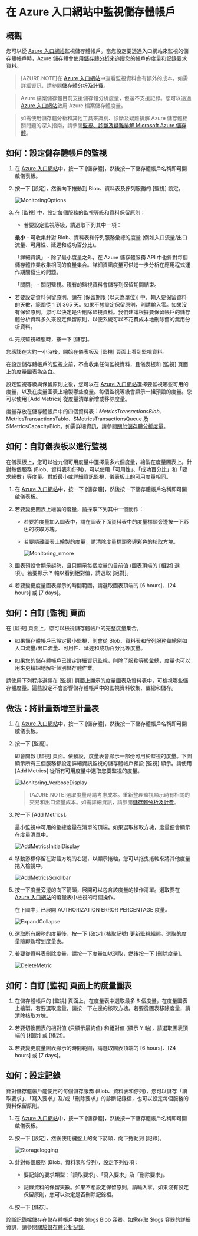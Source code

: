 <properties
	pageTitle="如何監視儲存體帳戶 | Microsoft Azure"
	description="了解如何使用 Azure 入口網站來監視 Azure 中的儲存體帳戶。"
	services="storage"
	documentationCenter=""
	authors="tamram"
	manager="adinah"
	editor="cgronlun"/>

<tags
	ms.service="storage"
	ms.workload="storage"
	ms.tgt_pltfrm="na"
	ms.devlang="na"
	ms.topic="article"
	ms.date="12/01/2015"
	ms.author="tamram"/>

# 在 Azure 入口網站中監視儲存體帳戶

## 概觀

您可以從 [Azure 入口網站](portal.azure.com)監視儲存體帳戶。當您設定要透過入口網站來監視的儲存體帳戶時，Azure 儲存體會使用[儲存體分析](http://msdn.microsoft.com/library/azure/hh343270.aspx)來追蹤您的帳戶的度量和記錄要求資料。

> [AZURE.NOTE]在 [Azure 入口網站](portal.azure.com)中查看監視資料會有額外的成本。如需詳細資訊，請參閱<a href="http://msdn.microsoft.com/library/azure/hh360997.aspx">儲存體分析及計費</a>。<br />

> Azure 檔案儲存體目前支援儲存體分析度量，但還不支援記錄。您可以透過 [Azure 入口網站](portal.azure.com)啟用 Azure 檔案儲存體度量。

> 如需使用儲存體分析和其他工具來識別、診斷及疑難排解 Azure 儲存體相關問題的深入指南，請參閱[監視、診斷及疑難排解 Microsoft Azure 儲存體](storage-monitoring-diagnosing-troubleshooting.md)。


## 如何：設定儲存體帳戶的監視

1. 在 [Azure 入口網站](portal.azure.com)中，按一下 [儲存體]，然後按一下儲存體帳戶名稱即可開啟儀表板。

2. 按一下 [設定]，然後向下捲動到 Blob、資料表及佇列服務的 [監視] 設定。

	![MonitoringOptions](./media/storage-monitor-storage-account/Storage_MonitoringOptions.png)

3. 在 [監視] 中，設定每個服務的監視等級和資料保留原則：

	-  若要設定監視等級，請選取下列其中一項：

      **最小** - 可收集針對 Blob、資料表和佇列服務彙總的度量 (例如入口流量/出口流量、可用性、延遲和成功百分比)。

      「詳細資訊」 - 除了最小度量之外，在 Azure 儲存體服務 API 中也針對每個儲存體作業收集相同的度量集合。詳細資訊度量可供進一步分析在應用程式運作期間發生的問題。

      「關閉」 - 關閉監視。現有的監視資料會儲存到保留期間結束。

- 若要設定資料保留原則，請在 [保留期限 (以天為單位)] 中，輸入要保留資料的天數，範圍從 1 到 365 天。如果不想設定保留原則，則請輸入零。如果沒有保留原則，您可以決定是否刪除監視資料。我們建議根據要保留帳戶的儲存體分析資料多久來設定保留原則，以便系統可以不花費成本地刪除舊的無用分析資料。

4. 完成監視組態時，按一下 [儲存]。

您應該在大約一小時後，開始在儀表板及 [監視] 頁面上看到監視資料。

在設定儲存體帳戶的監視之前，不會收集任何監視資料，且儀表板和 [監視] 頁面上的度量圖表為空白。

設定監視等級與保留原則之後，您可以在 [Azure 入口網站](portal.azure.com)選擇要監視哪些可用的度量，以及在度量圖表上繪製哪些度量。每個監視等級會顯示一組預設的度量。您可以使用 [Add Metrics] 從度量清單新增或移除度量。

度量存放在儲存體帳戶中的四個資料表：$MetricsTransactionsBlob、$MetricsTransactionsTable、$MetricsTransactionsQueue 及 $MetricsCapacityBlob。如需詳細資訊，請參閱[關於儲存體分析度量](http://msdn.microsoft.com/library/azure/hh343258.aspx)。


## 如何：自訂儀表板以進行監視

在儀表板上，您可以從九個可用度量中選擇最多六個度量，繪製在度量圖表上。針對每個服務 (Blob、資料表和佇列)，可以使用「可用性」、「成功百分比」和「要求總數」等度量。對於最小或詳細資訊監視，儀表板上的可用度量相同。

1. 在 [Azure 入口網站](portal.azure.com)中，按一下 [儲存體]，然後按一下儲存體帳戶名稱即可開啟儀表板。

2. 若要變更圖表上繪製的度量，請採取下列其中一個動作：

	- 若要將度量加入圖表中，請在圖表下面資料表中的度量標頭旁邊按一下彩色的核取方塊。

	- 若要隱藏圖表上繪製的度量，請清除度量標頭旁邊彩色的核取方塊。

		![Monitoring\_nmore](./media/storage-monitor-storage-account/storage_Monitoring_nmore.png)

3. 圖表預設會顯示趨勢，且只顯示每個度量的目前值 (圖表頂端的 [相對] 選項)。若要顯示 Y 軸以看到絕對值，請選取 [絕對]。

4. 若要變更度量圖表顯示的時間範圍，請選取圖表頂端的 [6 hours]、[24 hours] 或 [7 days]。


## 如何：自訂 [監視] 頁面

在 [監視] 頁面上，您可以檢視儲存體帳戶的完整度量集合。

- 如果儲存體帳戶已設定最小監視，則會從 Blob、資料表和佇列服務彙總例如入口流量/出口流量、可用性、延遲和成功百分比等度量。

- 如果您的儲存體帳戶已設定詳細資訊監視，則除了服務等級彙總，度量也可以用來更精細地解析個別儲存體作業。

請使用下列程序選擇在 [監視] 頁面上顯示的度量圖表及資料表中，可檢視哪些儲存體度量。這些設定不會影響儲存體帳戶中的監視資料收集、彙總和儲存。

## 做法：將計量新增至計量表


1. 在 [Azure 入口網站](portal.azure.com)中，按一下 [儲存體]，然後按一下儲存體帳戶名稱即可開啟儀表板。

2. 按一下 [監視]。

	即會開啟 [監視] 頁面。依預設，度量表會顯示一部份可用於監視的度量。下圖顯示所有三個服務都設定詳細資訊監視的儲存體帳戶預設 [監視] 顯示。請使用 [Add Metrics] 從所有可用度量中選取您要監視的度量。

	![Monitoring\_VerboseDisplay](./media/storage-monitor-storage-account/Storage_Monitoring_VerboseDisplay.png)

	> [AZURE.NOTE]選取度量時請考慮成本。重新整理監視顯示時有相關的交易和出口流量成本。如需詳細資訊，請參閱[儲存體分析及計費](http://msdn.microsoft.com/library/azure/hh360997.aspx)。

3. 按一下 [Add Metrics]。

	最小監視中可用的彙總度量在清單的頂端。如果選取核取方塊，度量便會顯示在度量清單中。

	![AddMetricsInitialDisplay](./media/storage-monitor-storage-account/Storage_AddMetrics_InitialDisplay.png)

4. 移動游標停留在對話方塊的右邊，以顯示捲軸，您可以拖曳捲軸來將其他度量捲入檢視中。

	![AddMetricsScrollbar](./media/storage-monitor-storage-account/Storage_AddMetrics_Scrollbar.png)


5. 按一下度量旁邊的向下箭頭，展開可以包含該度量的操作清單。選取要在 [Azure 入口網站](portal.azure.com)的度量表中檢視的每個操作。

	在下圖中，已展開 AUTHORIZATION ERROR PERCENTAGE 度量。

	![ExpandCollapse](./media/storage-monitor-storage-account/Storage_AddMetrics_ExpandCollapse.png)


6. 選取所有服務的度量後，按一下 [確定] (核取記號) 更新監視組態。選取的度量隨即新增到度量表。

7. 若要從資料表刪除度量，請按一下度量加以選取，然後按一下 [刪除度量]。

	![DeleteMetric](./media/storage-monitor-storage-account/Storage_DeleteMetric.png)

## 如何：自訂 [監視] 頁面上的度量圖表

1. 在儲存體帳戶的 [監視] 頁面上，在度量表中選取最多 6 個度量，在度量圖表上繪製。若要選取度量，請按一下左邊的核取方塊。若要從圖表移除度量，請清除核取方塊。

2. 若要切換圖表的相對值 (只顯示最終值) 和絕對值 (顯示 Y 軸)，請選取圖表頂端的 [相對] 或 [絕對]。

3.	若要變更度量圖表顯示的時間範圍，請選取圖表頂端的 [6 hours]、[24 hours] 或 [7 days]。



## 如何：設定記錄

針對儲存體帳戶能使用的每個儲存服務 (Blob、資料表和佇列)，您可以儲存「讀取要求」、「寫入要求」及/或「刪除要求」的診斷記錄檔，也可以設定每個服務的資料保留原則。

1. 在 [Azure 入口網站](portal.azure.com)中，按一下 [儲存體]，然後按一下儲存體帳戶名稱即可開啟儀表板。

2. 按一下 [設定]，然後使用鍵盤上的向下箭頭，向下捲動到 [記錄]。

	![Storagelogging](./media/storage-monitor-storage-account/Storage_LoggingOptions.png)


3. 針對每個服務 (Blob、資料表和佇列)，設定下列各項：

	- 要記錄的要求類型：「讀取要求」、「寫入要求」及「刪除要求」。

	- 記錄資料的保留天數。如果不想設定保留原則，請輸入零。如果沒有設定保留原則，您可以決定是否刪除記錄檔。

4. 按一下 [儲存]。

診斷記錄檔儲存在儲存體帳戶中的 $logs Blob 容器。如需存取 $logs 容器的詳細資訊，請參閱[關於儲存體分析記錄](http://msdn.microsoft.com/library/azure/hh343262.aspx)。

<!---HONumber=AcomDC_1203_2015-->